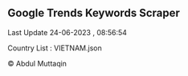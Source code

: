 

## Google Trends Keywords Scraper 
 
Last Update 24-06-2023 , 08:56:54

Country List :
VIETNAM.json



© Abdul Muttaqin 
